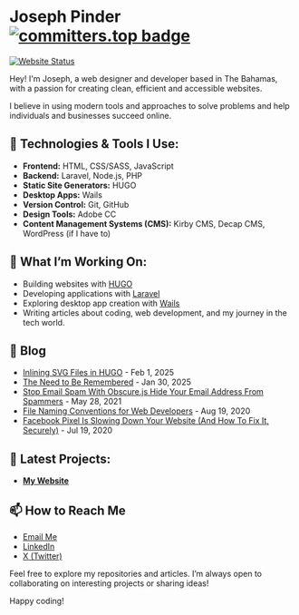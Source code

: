 # Joseph Pinder  [![committers.top badge](https://user-badge.committers.top/the_bahamas/jsphpndr.svg)](https://user-badge.committers.top/the_bahamas/jsphpndr)

[![Website Status](https://img.shields.io/website?url=https%3A%2F%2Fjosephpinder.com)](https://josephpinder.com)


Hey! I'm Joseph, a web designer and developer based in The Bahamas, with a passion for creating clean, efficient and accessible websites. 

I believe in using modern tools and approaches to solve problems and help individuals and businesses succeed online.

## 🔧 Technologies & Tools I Use:
- **Frontend:** HTML, CSS/SASS, JavaScript
- **Backend:** Laravel, Node.js, PHP
- **Static Site Generators:** HUGO
- **Desktop Apps:** Wails
- **Version Control:** Git, GitHub
- **Design Tools:** Adobe CC
- **Content Management Systems (CMS):** Kirby CMS, Decap CMS, WordPress (if I have to)


## 🌱 What I’m Working On:
- Building websites with [HUGO](https://gohugo.io/)
- Developing applications with [Laravel](https://laravel.com/)
- Exploring desktop app creation with [Wails](https://wails.io/)
- Writing articles about coding, web development, and my journey in the tech world.

## 📝 Blog

<!-- START_DYNAMIC_CONTENT -->
- [Inlining SVG Files in HUGO](https://josephpinder.com/blog/inlining-svg-files-in-hugo/) - Feb 1, 2025
- [The Need to Be Remembered](https://josephpinder.com/blog/the-need-to-be-remembered/) - Jan 30, 2025
- [Stop Email Spam With Obscure.js Hide Your Email Address From Spammers](https://josephpinder.com/blog/stop-email-spam-with-obscurejs-hide-your-email-address-from-spammers/) - May 28, 2021
- [File Naming Conventions for Web Developers](https://josephpinder.com/blog/file-naming-conventions-for-web-developers/) - Aug 19, 2020
- [Facebook Pixel Is Slowing Down Your Website (And How To Fix It, Securely)](https://josephpinder.com/blog/facebook-pixel-is-slowing-down-your-website-and-how-to-fix-it-securely/) - Jul 19, 2020
<!-- END_DYNAMIC_CONTENT -->


## 📘 Latest Projects:

- **[My Website](https://josephpinder.com/)**

## 📫 How to Reach Me

- [Email Me](mailto:hello@josephpinder.com)
- [LinkedIn](https://www.linkedin.com/in/jsphpndr/)
- [X (Twitter)](https://x.com/jsphpndr)



Feel free to explore my repositories and articles. I’m always open to collaborating on interesting projects or sharing ideas!

Happy coding!
